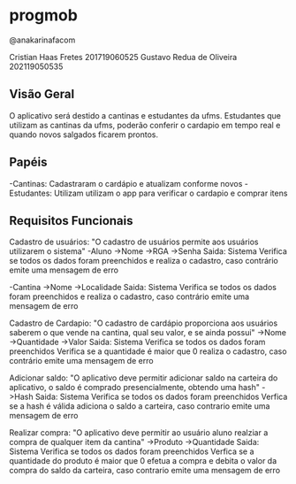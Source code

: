 # progmob

@anakarinafacom

Cristian Haas Fretes
201719060525
Gustavo Redua de Oliveira
202119050535

<h2>Visão Geral </h2>
O aplicativo será destido a cantinas e estudantes da ufms. Estudantes que utilizam as cantinas da ufms, poderão conferir o cardapio em tempo real e quando novos salgados ficarem prontos.

<h2>Papéis </h2>
-Cantinas: Cadastraram o cardápio e atualizam conforme novos
-Estudantes: Utilizam utilizam o app para verificar o cardapio e comprar itens

<h2>Requisitos Funcionais </h2>
Cadastro de usuários: "O cadastro de usuários permite aos usuários utilizarem o sistema"
-Aluno
 ->Nome
 ->RGA
 ->Senha
Saida: Sistema Verifica se todos os dados foram preenchidos e realiza o cadastro, caso contrário emite uma mensagem de erro

-Cantina
 ->Nome
 ->Localidade
Saida: Sistema Verifica se todos os dados foram preenchidos e 
               realiza o cadastro, caso contrário emite uma mensagem de erro

Cadastro de Cardapio: "O cadastro de cardápio proporciona aos usuários saberem o que vende na cantina, qual seu valor, e se ainda possui"
 ->Nome
 ->Quantidade
 ->Valor
Saida: Sistema Verifica se todos os dados foram preenchidos 
               Verifica se a quantidade é maior que 0
               realiza o cadastro, caso contrário emite uma mensagem de erro

Adicionar saldo: "O aplicativo deve permitir adicionar saldo na carteira do aplicativo, o saldo é comprado presencialmente, obtendo uma hash"
  ->Hash
Saida: Sistema Verifica se todos os dados foram preenchidos 
               Verfica se a hash é válida
               adiciona o saldo a carteira, caso contrario emite uma mensagem de erro
  
Realizar compra: "O aplicativo deve permitir ao usuário aluno realziar a compra de qualquer item da cantina"
  ->Produto
  ->Quantidade
Saida: Sistema Verifica se todos os dados foram preenchidos 
               Verfica se a quantidade do produto é maior que 0
               efetua a compra e debita o valor da compra do saldo da carteira, caso contrario emite uma mensagem de erro
  

  

